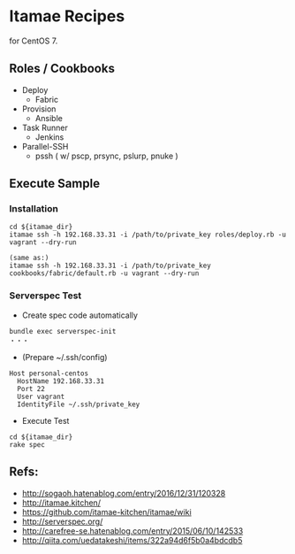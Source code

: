 # Itamae Recipes 

for CentOS 7.

## Roles / Cookbooks
- Deploy
    - Fabric
- Provision
    - Ansible
- Task Runner
    - Jenkins
- Parallel-SSH
    - pssh ( w/ pscp, prsync, pslurp, pnuke )

## Execute Sample
### Installation
```
cd ${itamae_dir}
itamae ssh -h 192.168.33.31 -i /path/to/private_key roles/deploy.rb -u vagrant --dry-run

(same as:) 
itamae ssh -h 192.168.33.31 -i /path/to/private_key cookbooks/fabric/default.rb -u vagrant --dry-run
```

### Serverspec Test
- Create spec code automatically
```
bundle exec serverspec-init
・・・
```

- (Prepare ~/.ssh/config)
```
Host personal-centos
  HostName 192.168.33.31
  Port 22
  User vagrant
  IdentityFile ~/.ssh/private_key
```

- Execute Test
```    
cd ${itamae_dir}
rake spec
```

## Refs:
- http://sogaoh.hatenablog.com/entry/2016/12/31/120328
- http://itamae.kitchen/
- https://github.com/itamae-kitchen/itamae/wiki
- http://serverspec.org/
- http://carefree-se.hatenablog.com/entry/2015/06/10/142533
- http://qiita.com/uedatakeshi/items/322a94d6f5b0a4bdcdb5
